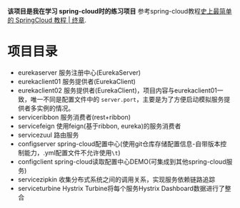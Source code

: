 **该项目是我在学习 spring-cloud时的练习项目**
参考spring-cloud教程[史上最简单的 SpringCloud 教程 | 终章](http://blog.csdn.net/forezp/article/details/70148833 "史上最简单的 SpringCloud 教程 | 终章").

# 项目目录
- eurekaserver  服务注册中心(EurekaServer)
- eurekaclient01    服务提供者(EurekaClient)
- eurekaclient02    服务提供者(EurekaClient)，项目内容与eurekaclient01一致，唯一不同是配置文件中的 `server.port`，主要是为了方便启动模拟服务提供者多实例的情况。
- serviceribbon 服务消费者(rest+ribbon)
- servicefeign  使用feign(基于ribbon, eureka)的服务消费者
- servicezuul   路由服务
- configserver  spring-cloud配置中心(使用git仓库存储配置信息-自带版本控制能力，.yml配置文件不允许使用`\t`)
- configclient  spring-cloud读取配置中心DEMO(可集成到其他spring-cloud服务)
- servicezipkin 收集分布式系统之间的调用关系，实现服务依赖链路追踪
- serviceturbine    Hystrix Turbine将每个服务Hystrix Dashboard数据进行了整合